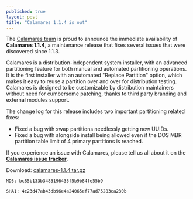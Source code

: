 ```yaml
---
published: true
layout: post
title: "Calamares 1.1.4 is out"
---
```

The [Calamares team](https://calamares.io/team/) is proud to announce the immediate availability of **Calamares 1.1.4**, a maintenance release that fixes several issues that were discovered since 1.1.3.

Calamares is a distribution-independent system installer, with an advanced partitioning feature for both manual and automated partitioning operations. It is the first installer with an automated "Replace Partition" option, which makes it easy to reuse a partition over and over for distribution testing. Calamares is designed to be customizable by distribution maintainers without need for cumbersome patching, thanks to third party branding and external modules support.

<!--more-->

The change log for this release includes two important partitioning related fixes:

* Fixed a bug with swap partitions needlessly getting new UUIDs.
* Fixed a bug with alongside install being allowed even if the DOS MBR partition table limit of 4 primary partitions is reached.

If you experience an issue with Calamares, please tell us all about it on the [**Calamares issue tracker**](https://calamares.io/bugs/).

Download: [calamares-1.1.4.tar.gz](https://github.com/calamares/calamares/releases/download/v1.1.4/calamares-1.1.4.tar.gz)

`MD5: bc85b133b3483196435f5b9b84fe55b9`

`SHA1: 4c23d47ab43db96e4a24065ef77ad75283ca230b`
